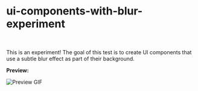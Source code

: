 # ui-components-with-blur-experiment

<br>

This is an experiment! The goal of this test is to create UI components that use a subtle blur effect as part of their background.

**Preview:**

![Preview GIF](/docs/preview.gif?raw=true)
